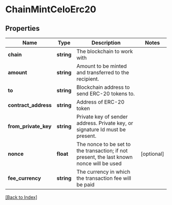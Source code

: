 # ChainMintCeloErc20

## Properties

Name | Type | Description | Notes
------------ | ------------- | ------------- | -------------
**chain** | **string** | The blockchain to work with |
**amount** | **string** | Amount to be minted and transferred to the recipient. |
**to** | **string** | Blockchain address to send ERC-20 tokens to. |
**contract_address** | **string** | Address of ERC-20 token |
**from_private_key** | **string** | Private key of sender address. Private key, or signature Id must be present. |
**nonce** | **float** | The nonce to be set to the transaction; if not present, the last known nonce will be used | [optional]
**fee_currency** | **string** | The currency in which the transaction fee will be paid |

[[Back to Index]](../index.md)
